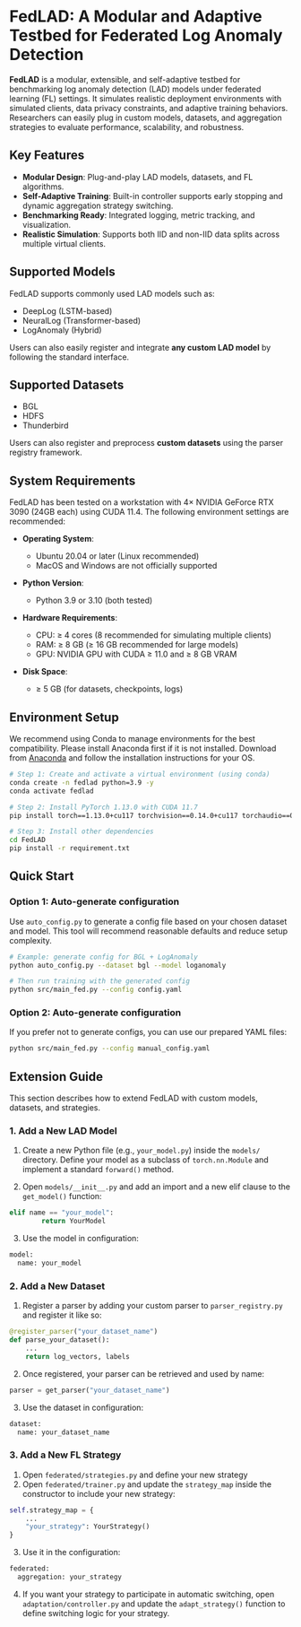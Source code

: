 # FedLAD: A Modular and Adaptive Testbed for Federated Log Anomaly Detection

**FedLAD** is a modular, extensible, and self-adaptive testbed for benchmarking log anomaly detection (LAD) models under federated learning (FL) settings. It simulates realistic deployment environments with simulated clients, data privacy constraints, and adaptive training behaviors. Researchers can easily plug in custom models, datasets, and aggregation strategies to evaluate performance, scalability, and robustness.

## Key Features

- **Modular Design**: Plug-and-play LAD models, datasets, and FL algorithms.
- **Self-Adaptive Training**: Built-in controller supports early stopping and dynamic aggregation strategy switching.
- **Benchmarking Ready**: Integrated logging, metric tracking, and visualization.
- **Realistic Simulation**: Supports both IID and non-IID data splits across multiple virtual clients.

## Supported Models

FedLAD supports commonly used LAD models such as:
- DeepLog (LSTM-based)
- NeuralLog (Transformer-based)
- LogAnomaly (Hybrid)

Users can also easily register and integrate **any custom LAD model** by following the standard interface.

## Supported Datasets

- BGL
- HDFS
- Thunderbird

Users can also register and preprocess **custom datasets** using the parser registry framework.

## System Requirements

FedLAD has been tested on a workstation with 4× NVIDIA GeForce RTX 3090 (24GB each) using CUDA 11.4. The following environment settings are recommended:

- **Operating System**:
  - Ubuntu 20.04 or later (Linux recommended)
  - MacOS and Windows are not officially supported

- **Python Version**:  
  - Python 3.9 or 3.10 (both tested)

- **Hardware Requirements**:
  - CPU: ≥ 4 cores (8 recommended for simulating multiple clients)
  - RAM: ≥ 8 GB (≥ 16 GB recommended for large models)
  - GPU: NVIDIA GPU with CUDA ≥ 11.0 and ≥ 8 GB VRAM

- **Disk Space**:  
  - ≥ 5 GB (for datasets, checkpoints, logs)


## Environment Setup

We recommend using Conda to manage environments for the best compatibility.
Please install Anaconda first if it is not installed. Download from [Anaconda](https://www.anaconda.com/) and follow the installation instructions for your OS.

```bash
# Step 1: Create and activate a virtual environment (using conda)
conda create -n fedlad python=3.9 -y
conda activate fedlad

# Step 2: Install PyTorch 1.13.0 with CUDA 11.7
pip install torch==1.13.0+cu117 torchvision==0.14.0+cu117 torchaudio==0.13.0 --extra-index-url https://download.pytorch.org/whl/cu117

# Step 3: Install other dependencies
cd FedLAD
pip install -r requirement.txt
```

## Quick Start

### Option 1: Auto-generate configuration

Use `auto_config.py` to generate a config file based on your chosen dataset and model. This tool will recommend reasonable defaults and reduce setup complexity.

```bash
# Example: generate config for BGL + LogAnomaly
python auto_config.py --dataset bgl --model loganomaly

# Then run training with the generated config
python src/main_fed.py --config config.yaml
```

### Option 2: Auto-generate configuration

If you prefer not to generate configs, you can use our prepared YAML files:

```bash
python src/main_fed.py --config manual_config.yaml
```

## Extension Guide

This section describes how to extend FedLAD with custom models, datasets, and strategies.

### 1. Add a New LAD Model
1. Create a new Python file (e.g., `your_model.py`) inside the `models/` directory. Define your model as a subclass of `torch.nn.Module` and implement a standard `forward()` method.
   
2. Open `models/__init__.py` and add an import and a new elif clause to the `get_model()` function:

```python
elif name == "your_model":
        return YourModel
```

3. Use the model in configuration:
```python
model:
  name: your_model
```

### 2. Add a New Dataset
1. Register a parser by adding your custom parser to `parser_registry.py` and register it like so:
```python
@register_parser("your_dataset_name")
def parse_your_dataset():
    ...
    return log_vectors, labels
```

2. Once registered, your parser can be retrieved and used by name:
```python
parser = get_parser("your_dataset_name")
```

3. Use the dataset in configuration:
```python
dataset:
  name: your_dataset_name
```

### 3. Add a New FL Strategy
1. Open `federated/strategies.py` and define your new strategy
2. Open `federated/trainer.py` and update the `strategy_map` inside the constructor to include your new strategy:
```python
self.strategy_map = {
    ...
    "your_strategy": YourStrategy()  
}
```

3. Use it in the configuration:
```python
federated:
  aggregation: your_strategy
```

4. If you want your strategy to participate in automatic switching, open `adaptation/controller.py` and update the `adapt_strategy()` function to define switching logic for your strategy.
